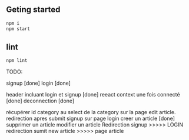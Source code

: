 ## Geting started

```bash
npm i
npm start
```

## lint

```bash
npm lint
```

TODO:

signup [done]
login [done]

header incluant login et signup [done]
reeact context une fois connecté [done]
deconnection [done]

récupérer id category au select de la category sur la page edit article.
redirection apres submit signup sur page login
creer un article [done]
supprimer un article
modifier un article
Redirection signup >>>>> LOGIN
redirection sumit new article >>>>> page article
